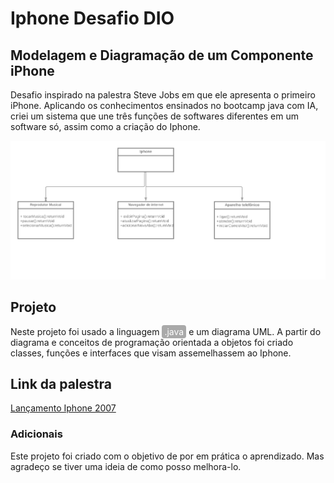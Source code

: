 # Iphone Desafio DIO
## Modelagem e Diagramação de um Componente iPhone
Desafio inspirado na palestra Steve Jobs em que ele apresenta o primeiro iPhone. Aplicando os conhecimentos ensinados no bootcamp java com IA, criei um sistema que une três funções de softwares diferentes em um software só, assim como a criação do Iphone.

<img src="./img/DiagramaUML.png" alt="Diagrama">

## Projeto
Neste projeto foi usado a linguagem <span style="background-color: #A9A9A9; color: white; padding: 2px 4px; border-radius: 4px;">.java</span> e um diagrama UML. A partir do diagrama e conceitos de programação orientada a objetos foi criado classes, funções e interfaces que visam assemelhassem ao Iphone.


## Link da palestra
[Lançamento Iphone 2007](https://youtu.be/9ou608QQRq8?si=h6MpTKuwm4dZXfRU)

### Adicionais
Este projeto foi criado com o objetivo de por em prática o aprendizado. Mas agradeço se tiver uma ideia de como posso melhora-lo.
